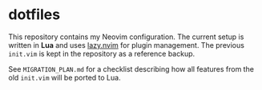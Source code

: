 # dotfiles

This repository contains my Neovim configuration. The current setup is written in **Lua** and uses [lazy.nvim](https://github.com/folke/lazy.nvim) for plugin management. The previous `init.vim` is kept in the repository as a reference backup.

See `MIGRATION_PLAN.md` for a checklist describing how all features from the old
`init.vim` will be ported to Lua.

